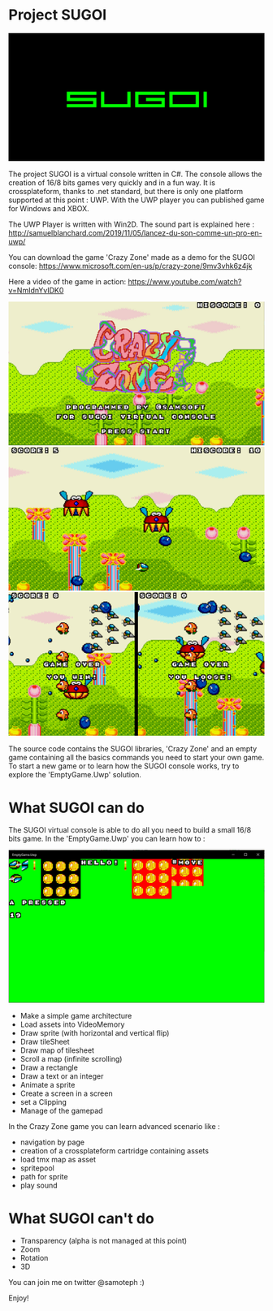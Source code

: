 
# Project SUGOI

![img](https://github.com/samoteph/Sugoi/blob/master/Assets/Sugoi-GitHub.png)

The project SUGOI is a virtual console written in C#.
The console allows the creation of 16/8 bits games very quickly and in a fun way.
It is crossplateform, thanks to .net standard, but there is only one platform supported at this point : UWP.
With the UWP player you can published game for Windows and XBOX.

The UWP Player is written with Win2D. The sound part is explained here :
http://samuelblanchard.com/2019/11/05/lancez-du-son-comme-un-pro-en-uwp/

You can download the game 'Crazy Zone' made as a demo for the SUGOI console:
https://www.microsoft.com/en-us/p/crazy-zone/9mv3vhk6z4jk

Here a video of the game in action:
https://www.youtube.com/watch?v=NmIdnYvIDK0

![img](https://github.com/samoteph/Sugoi/blob/master/Assets/Annotation%202020-06-08%20002631.jpg)
![img](https://github.com/samoteph/Sugoi/blob/master/Assets/Player1-1.png)
![img](https://github.com/samoteph/Sugoi/blob/master/Assets/Player2.png)

The source code contains the SUGOI libraries, 'Crazy Zone' and an empty game containing all the basics commands you need to start your own game.
To start a new game or to learn how the SUGOI console works, try to explore the 'EmptyGame.Uwp' solution.

# What SUGOI can do

The SUGOI virtual console is able to do all you need to build a small 16/8 bits game.
In the 'EmptyGame.Uwp' you can learn how to :

![img](https://github.com/samoteph/Sugoi/blob/master/Assets/DemoCartridge.png)

- Make a simple game architecture
- Load assets into VideoMemory
- Draw sprite (with horizontal and vertical flip)
- Draw tileSheet
- Draw map of tilesheet
- Scroll a map (infinite scrolling)
- Draw a rectangle
- Draw a text or an integer
- Animate a sprite
- Create a screen in a screen
- set a Clipping
- Manage of the gamepad

In the Crazy Zone game you can learn advanced scenario like :

- navigation by page
- creation of a crossplateform cartridge containing assets
- load tmx map as asset
- spritepool
- path for sprite
- play sound

# What SUGOI can't do

- Transparency (alpha is not managed at this point)
- Zoom
- Rotation
- 3D

You can join me on twitter @samoteph :) 

Enjoy!
